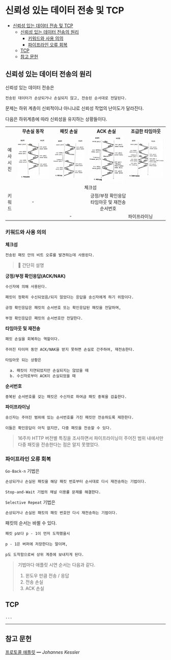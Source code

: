 # 신뢰성 있는 데이터 전송 및 TCP

- [신뢰성 있는 데이터 전송 및 TCP](#신뢰성-있는-데이터-전송-및-tcp)
  - [신뢰성 있는 데이터 전송의 원리](#신뢰성-있는-데이터-전송의-원리)
    - [키워드와 사용 의의](#키워드와-사용-의의)
    - [파이프라인 오류 회복](#파이프라인-오류-회복)
  - [TCP](#tcp)
  - [참고 문헌](#참고-문헌)

## 신뢰성 있는 데이터 전송의 원리

신뢰성 있는 데이터 전송은

    전송된 데이터가 손상되거나 손실되지 않고, 전송된 순서대로 전달된다.

문제는 하위 계층이 신뢰적이냐 아니냐로 신뢰성 작업의 난이도가 달라진다.

다음은 하위계층에 따라 신뢰성을 유지하는 상황들이다.

<table>
  <tr>    
    <th></th>
    <th>무손실 동작</th>
    <th>패킷 손실</th>
    <th>ACK 손실</th>
    <th>조급한 타임아웃</th>
  </tr>
  <tr> 
    <td>예사시진</td>
    <td><img src="assets/not-loss.jpg"/></td>
    <td><img src="assets/packet-loss.jpg"/></td>
    <td><img src="assets/ack-loss.jpg"/></td>
    <td><img src="assets/rush-timeout.jpg"/></td>
  </tr>
  <tr>
    <td rowspan="5">키워드</td>    
    <td colspan="4" align="center">
      체크섬      
    </td>
    </td>    
  </tr>
  <tr>
    <td align="center">-</td>
    <td colspan="3" align="center">
      긍정/부정 확인응답<br/>
      타임아웃 및 재전송<br/>
      순서번호
    </td>
  </tr>
  <tr>    
    <td colspan="3" align="center">-</td>
    <td>파이프라이닝</td>
  </tr>
</table>

### 키워드와 사용 의의

**체크섬**

    전송된 패킷 안의 비트 오류를 발견하는데 사용된다.

> 🤔 간단히 설명

**긍정/부정 확인응답(ACK/NAK)**

    수신자에 의해 사용된다.
    
    패킷이 정확히 수신되었음/되지 않았다는 응답을 송신자에게 하기 위함이다.

    긍정 확인응답은 패킷의 순서번호 또는 확인응답된 패킷을 전달하며,

    부정 확인응답은 패킷의 순서번호만 전달한다.

**타임아웃 및 재전송**

    패킷 손실을 회복하는 역할이다.

    주어진 타이머 동안 ACK/NAK을 받지 못하면 손실로 간주하여, 재전송한다.

    타임아웃 되는 상황은

      a. 패킷이 지연되었지만 손실되지는 않았을 때
      b. 수신자로부터 ACK이 손실되었을 때      

**순서번호**

    중복된 순서번호를 갖는 패킷은 수신자로 하여금 패킷 중복을 검출한다.

**파이프라이닝**

    송신자는 주어진 범위에 있는 순서번호를 가진 패킷만 전송하도록 제한한다.
    
    이들은 확인응답이 아직 없지만, 다중 패킷을 전송할 수 있다.

> 16주차 HTTP 버전별 특징을 조사하면서 
> 파이프라이닝이 주어진 범위 내에서만 다중 패킷을 전송한다는 점은 알지 못했었다.

### 파이프라인 오류 회복

`Go-Back-n` 기법은 

    손상되거나 손실된 패킷을 해당 패킷 번호부터 순서대로 다시 재전송하는 기법이다.

    Stop-and-Wait 기법의 채널 이용률 문제를 해결한다.

`Selective Repeat` 기법은

    손상되거나 손실된 패킷의 패킷 번호만 다시 재전송하는 기법이다.

패킷의 순서는 바뀔 수 있다.

    패킷 p보다 p - 1이 먼저 도착했을시 
    
    p - 1은 버퍼에 저장한다는 말이며, 
    
    p도 도착함으로써 상위 계층에 보내지게 된다.

> 기법마다 애플릿 시연 순서는 다음과 같다.
> 1. 윈도우 만큼 전송 / 응답
> 2. 전송 손실
> 3. ACK 손실

## TCP

    ...

<hr/>

## 참고 문헌

[프로토콜 애플릿](https://www2.tkn.tu-berlin.de/teaching/rn/animations/gbn_sr/) ━ *Johannes Kessler*